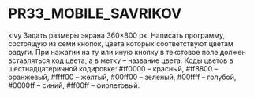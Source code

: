 # PR33_MOBILE_SAVRIKOV

kivy
Задать размеры экрана 360×800 px. 
Написать программу, состоящую из семи кнопок, цвета которых соответствуют цветам радуги. 
При нажатии на ту или иную кнопку в текстовое поле должен вставляться код цвета, а в метку – название цвета.
Коды цветов в шестнадцатеричной кодировке: 
#ff0000 – красный, 
#ff8800 – оранжевый, 
#ffff00 – желтый, 
#00ff00 – зеленый, 
#00ffff – голубой, 
#0000ff – синий, 
#ff00ff – фиолетовый.
